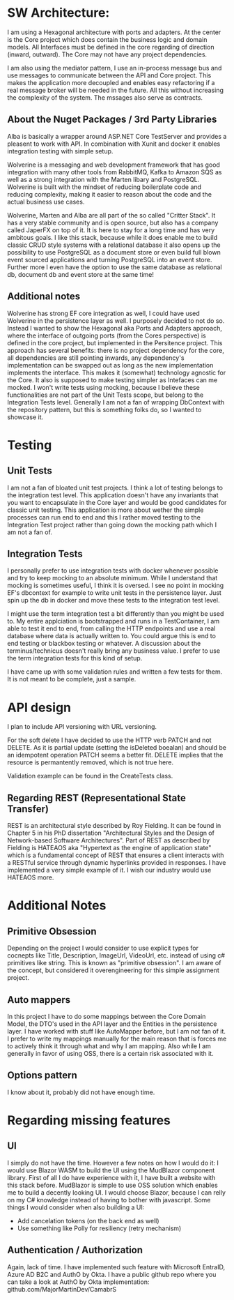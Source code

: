 # SW Architecture:

I am using a Hexagonal architecture with ports and adapters. At the center is the Core project which does contain the business logic and domain models.
All Interfaces must be defined in the core regarding of direction (inward, outward).
The Core may not have any project dependencies.

I am also using the mediator pattern, I use an in-process message bus and use messages to communicate between the API and Core project. 
This makes the application more decoupled and enables easy refactoring if a real message broker will be needed in the future. All this
without increasing the complexity of the system. 
The mssages also serve as contracts.

## About the Nuget Packages / 3rd Party Libraries

Alba is basically a wrapper around ASP.NET Core TestServer and provides a pleasent to work with API. 
In combination with Xunit and docker it enables integration testing with simple setup.

Wolverine is a messaging and web development framework that has good integration with many other tools from RabbitMQ, Kafka to Amazon SQS as well
as a strong integration with the Marten libary and PostgreSQL. Wolverine is built with the mindset of reducing boilerplate code 
and reducing complexity, making it easier to reason about the code and the actual business use cases.

Wolverine, Marten and Alba are all part of the so called "Critter Stack". It has a very stable community and is open source, but also has a company
called JaperFX on top of it. It is here to stay for a long time and has very ambitous goals.
I like this stack, because while it does enable me to build classic CRUD style systems with a relational database it also opens up the
possibility to use PostgreSQL as a document store or even build full blown event sourced applications and turning PostgreSQL into an event store.
Further more I even have the option to use the same database as relational db, document db and event store at the same time!

## Additional notes
Wolverine has strong EF core integration as well, I could have used Wolverine in the persistence layer as well. I purposely decided to not do so.
Instead I wanted to show the Hexagonal aka Ports and Adapters approach, where the interface of outgoing ports (from the Cores perspective) is 
defined in the core project, but implemented in the Persitence project. This approach has several benefits: there is no project dependency for the core,
all dependencies are still pointing inwards, any dependency's implementation can be swapped out as long as the new implementation implements the
interface. This makes it (somewhat) technology agnostic for the Core. It also is supposed to make testing simpler as Intefaces can me mocked.
I won't write tests using mocking, because I believe these functionalities are not part of the Unit Tests scope, but belong to the Integration Tests level.
Generally I am not a fan of wrapping DbContext with the repository pattern, but this is something folks do, so I wanted to showcase it.

# Testing

## Unit Tests
I am not a fan of bloated unit test projects. I think a lot of testing belongs to the integration test level. This application doesn't have
any invariants that you want to encapsulate in the Core layer and would be good candidates for classic unit testing. This application is
more about wether the simple processes can run end to end and this I rather moved testing to the Integration Test project rather than going
down the mocking path which I am not a fan of.

## Integration Tests
I personally prefer to use integration tests with docker whenever possible and try to keep mocking to an absolute minimum.
While I understand that mocking is sometimes useful, I think it is oversed. I see no point in mocking EF's dbcontext for example 
to write unit tests in the persistence layer. Just spin up the db in docker and move these tests to the integration test level.

I might use the term integration test a bit differently than you might be used to. My entire applciation is bootstrapped and runs in
a TestContainer, I am able to test it end to end, from calling the HTTP endpoints and use a real database where data is actually written to.
You could argue this is end to end testing or blackbox testing or whatever. A discussion about the terminus/technicus doesn't really bring
any business value. I prefer to use the term integration tests for this kind of setup.

I have came up with some validation rules and written a few tests for them. It is not meant to be complete, just a sample.

# API design
I plan to include API versioning with URL versioning.

For the soft delete I have decided to use the HTTP verb PATCH and not DELETE. As it is partial update (setting the isDeleted boealan) and
should be an idempotent operation PATCH seems a better fit. DELETE implies that the resource is permantently removed, which is not true here.

Validation example can be found in the CreateTests class. 

## Regarding REST (Representational State Transfer)

REST is an architectural style described by Roy Fielding. It can be found in Chapter 5 in his PhD dissertation 
"Architectural Styles and the Design of Network-based Software Architectures". 
Part of REST as described by Fielding is HATEAOS aka "Hypertext as the engine of application state" which is a fundamental concept of 
REST that ensures a client interacts with a RESTful service through dynamic hyperlinks provided in responses. I have implemented a very
simple example of it. I wish our industry would use HATEAOS more.

# Additional Notes

## Primitive Obsession

Depending on the project I would consider to use explicit types for cocnepts like Title, Description, ImageUrl, VideoUrl, etc.
instead of using c# primitives like string. This is known as "primitive obsession". I am aware of the concept, but considered
it overengineering for this simple assignment project.

## Auto mappers

In this project I have to do some mappings between the Core Domain Model, the DTO's used in the API layer and the Entities in the
persistence layer. I have worked with stuff like AutoMapper before, but I am not fan of it. I prefer to write my mappings manually
for the main reason that is forces me to actively think it through what and why I am mapping. Also while I am generally in favor
of using OSS, there is a certain risk associated with it.

## Options pattern

I know about it, probably did not have enough time.

# Regarding missing features

## UI
I simply do not have the time. However a few notes on how I would do it:
I would use Blazor WASM to build the UI using the MudBlazor component library. First of all I do have experience with it, I have built
a website with this stack before. MudBlazor is simple to use OSS solution which enables me to build a decently looking UI. I would
choose Blazor, because I can relly on my C# knowledge instead of having to bother with javascript.
Some things I would consider when also building a UI:
- Add cancelation tokens (on the back end as well)
- Use something like Polly for resiliency (retry mechanism)

## Authentication / Authorization
Again, lack of time. I have implemented such feature with Microsoft EntraID, Azure AD B2C and AuthO by Okta.
I have a public github repo where you can take a look at AuthO by Okta implementation:
github.com/MajorMartinDev/CamabrS

